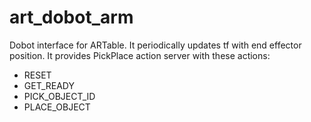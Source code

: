 # art_dobot_arm

Dobot interface for ARTable. It periodically updates tf with end effector position. It provides 
PickPlace action server with these actions:

* RESET
* GET_READY
* PICK_OBJECT_ID
* PLACE_OBJECT